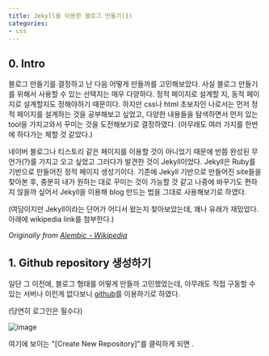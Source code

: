 ```yaml
---
title: Jekyll을 이용한 블로그 만들기(1)
categories:
- css
---
```


## 0. Intro

블로그 만들기를 결정하고 난 다음 어떻게 만들까를 고민해보았다.
사실 블로그 만들기를 위해서 사용할 수 있는 선택지는 매우 다양하다.
정적 페이지로 설계할 지, 동적 페이지로 설계할지도 정해야하기 때문이다.
하지만 css나 html 초보자인 나로서는 먼저 정적 페이지를 설계하는 것을 공부해보고 싶었고,
다양한 내용들을 탐색하면서 먼저 있는 tool을 가지고와서 꾸미는 것을 도전해보기로 결정하였다.
(아무래도 여러 가지를 한번에 하다가는 체할 것 같았다.)

네이버 블로그나 티스토리 같은 페이지를 이용할 것이 아니었기 때문에 반쯤 완성된 무언가(?)를 가지고 오고 싶었고
그러다가 발견한 것이 Jekyll이었다. Jekyll은 Ruby를 기반으로 만들어진 정적 페이지 생성기이다.
기존에 Jekyll 기반으로 만들어진 site들을 찾아본 후, 충분히 내가 원하는 대로 꾸미는 것이 가능할 것 같고
나중에 바꾸기도 편하지 않을까 싶어서 Jekyll을 이용해 blog 만드는 법을 그대로 사용해보기로 하였다.

(여담이지만 Jekyll이라는 단어가 어디서 왔는지 찾아보았는데, 꽤나 유래가 재밌었다. 아래에 wikipedia link를 첨부한다.)

_Originally from [Alembic - Wikipedia](https://en.wikipedia.org/wiki/Alembic)_

<!-- more -->

## 1. Github repository 생성하기

일단 그 이전에, 블로그 형태를 어떻게 만들까 고민했었는데, 아무래도 직접 구동할 수 있는 서버나 이런게 없다보니 [github](https://github.com)를 이용하기로 하였다.

(당연히 로그인은 필수다)

<!-- more -->

![image](https://user-images.githubusercontent.com/67729622/193965187-f4645d38-6609-4bf7-86ea-98a93fdc1cf6.png)

<!-- more -->

여기에 보이는 "[Create New Repository]"를 클릭하게 되면 .
 

